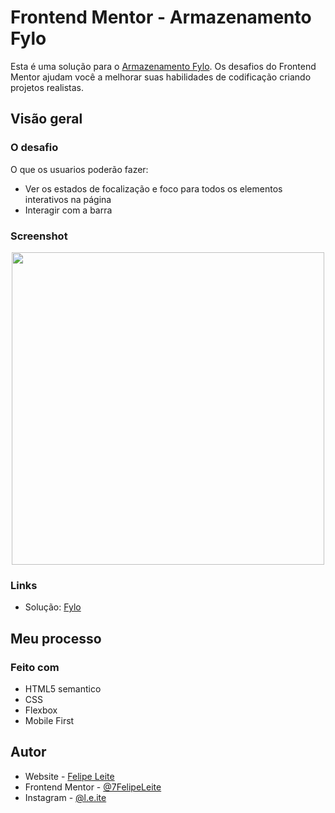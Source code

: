 # Frontend Mentor - Armazenamento Fylo

Esta é uma solução para o [Armazenamento Fylo](https://www.frontendmentor.io/challenges/fylo-data-storage-component-1dZPRbV5n). Os desafios do Frontend Mentor ajudam você a melhorar suas habilidades de codificação criando projetos realistas.

## Visão geral

### O desafio

O que os usuarios poderão fazer:

- Ver os estados de focalização e foco para todos os elementos interativos na página
- Interagir com a barra

### Screenshot
<div align="center">
<img src="#" width="500px">
</div>

### Links
- Solução: [Fylo](https://7felipeleite.github.io/mini-projetos/Fylo/)

## Meu processo

### Feito com

- HTML5 semantico
- CSS
- Flexbox
- Mobile First


## Autor

- Website - [Felipe Leite](https://github.com/7FelipeLeite)
- Frontend Mentor - [@7FelipeLeite](https://www.frontendmentor.io/profile/7FelipeLeite)
- Instagram - [@l.e.ite](https://www.instagram.com/l.e.ite)
